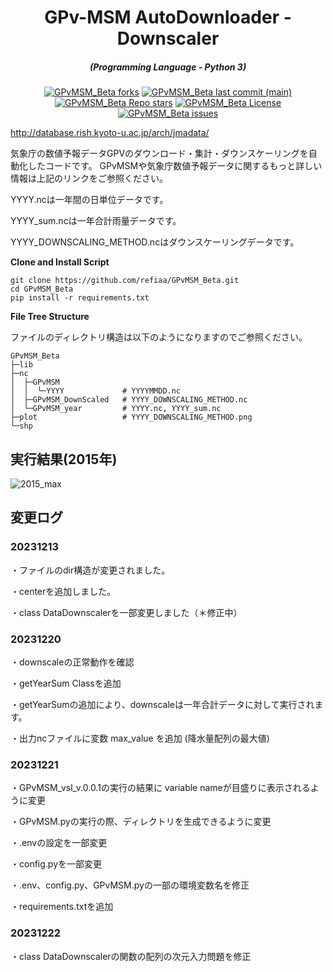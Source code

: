 <h1 align="center">GPv-MSM AutoDownloader - Downscaler</h1>
<em><h5 align="center">(Programming Language - Python 3)</h5></em>

<p align="center">

<p align="center">
<a href="#"><img alt="GPvMSM_Beta forks" src="https://img.shields.io/github/forks/refiaa/GPvMSM_Beta?style=for-the-badge"></a>
<a href="#"><img alt="GPvMSM_Beta last commit (main)" src="https://img.shields.io/github/last-commit/refiaa/GPvMSM_Beta/main?color=green&style=for-the-badge"></a>
<a href="#"><img alt="GPvMSM_Beta Repo stars" src="https://img.shields.io/github/stars/refiaa/GPvMSM_Beta?style=for-the-badge&color=yellow"></a>
<a href="#"><img alt="GPvMSM_Beta License" src="https://img.shields.io/github/license/refiaa/GPvMSM_Beta?color=orange&style=for-the-badge"></a>
<a href="https://github.com/refiaa/GPvMSM_Beta/issues"><img alt="GPvMSM_Beta issues" src="https://img.shields.io/github/issues/refiaa/GPvMSM_Beta?color=purple&style=for-the-badge"></a>

http://database.rish.kyoto-u.ac.jp/arch/jmadata/

気象庁の数値予報データGPVのダウンロード・集計・ダウンスケーリングを自動化したコードです。
GPvMSMや気象庁数値予報データに関するもっと詳しい情報は上記のリンクをご参照ください。

YYYY.ncは一年間の日単位データです。

YYYY_sum.ncは一年合計雨量データです。

YYYY_DOWNSCALING_METHOD.ncはダウンスケーリングデータです。

**Clone and Install Script**

```shell script
git clone https://github.com/refiaa/GPvMSM_Beta.git
cd GPvMSM_Beta
pip install -r requirements.txt
```


**File Tree Structure**

ファイルのディレクトリ構造は以下のようになりますのでご参照ください。
```shell script
GPvMSM_Beta
├─lib
├─nc
│  ├─GPvMSM
│  │  └─YYYY             # YYYYMMDD.nc
│  ├─GPvMSM_DownScaled   # YYYY_DOWNSCALING_METHOD.nc
│  └─GPvMSM_year         # YYYY.nc, YYYY_sum.nc
├─plot                   # YYYY_DOWNSCALING_METHOD.png
└─shp
```

 ## 実行結果(2015年)

![2015_max](https://github.com/refiaa/GPvMSM_Beta/assets/112306763/22543f54-3ed7-40b1-ae2a-85d9674f7d8d)


## 変更ログ

### 20231213
・ファイルのdir構造が変更されました。

・centerを追加しました。

・class DataDownscalerを一部変更しました（＊修正中）

### 20231220
・downscaleの正常動作を確認

・getYearSum Classを追加

・getYearSumの追加により、downscaleは一年合計データに対して実行されます。

・出力ncファイルに変数 max_value を追加 (降水量配列の最大値)

### 20231221
・GPvMSM_vsl_v.0.0.1の実行の結果に variable nameが目盛りに表示されるように変更

・GPvMSM.pyの実行の際、ディレクトリを生成できるように変更

・.envの設定を一部変更

・config.pyを一部変更

・.env、config.py、GPvMSM.pyの一部の環境変数名を修正

・requirements.txtを追加

### 20231222
・class DataDownscalerの関数の配列の次元入力問題を修正

##



